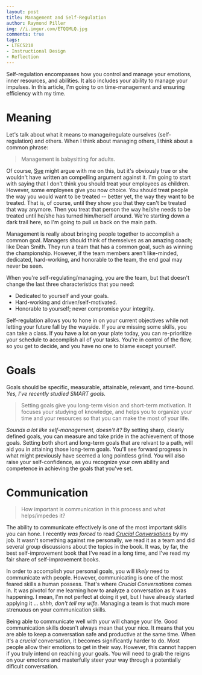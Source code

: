 ```yaml
---
layout: post
title: Management and Self-Regulation
author: Raymond Piller
img: //i.imgur.com/ETQQMLQ.jpg
comments: true
tags:
- LTEC5210
- Instructional Design
- Reflection
---
```

Self-regulation encompasses how you control and manage your emotions, inner resources, and abilities.
It also includes your ability to manage your impulses.
In this article, I'm going to on time-management and ensuring efficiency with my time.

# Meaning

Let's talk about what it means to manage/regulate ourselves (self-regulation) and others.
When I think about managing others, I think about a common phrase:

> Management is babysitting for adults.

Of course, [Sue](https://www.linkedin.com/pulse/youre-manager-babysitter-you-want-high-performance-treat-sue-bingham/) might argue with me on this, but it's obviously true or she wouldn't have written an compelling argument against it.
I'm going to start with saying that I don't think you should treat your employees as children.
However, some employees give you now choice.
You should treat people the way you would want to be treated -- better yet, the way they want to be treated.
That is, of course, until they show you that they can't be treated that way anymore.
Then you treat that person the way he/she needs to be treated until he/she has turned him/herself around.
We're starting down a dark trail here, so I'm going to pull us back on the main path.

Management is really about bringing people together to accomplish a common goal.
Managers should think of themselves as an amazing coach; like Dean Smith.
They run a team that has a common goal, such as winning the championship.
However, if the team members aren't like-minded, dedicated, hard-working, and honorable to the team, the end goal may never be seen.

When you're self-regulating/managing, you are the team, but that doesn't change the last three characteristics that you need:

- Dedicated to yourself and your goals.
- Hard-working and driven/self-motivated.
- Honorable to yourself; never compromise your integrity.

Self-regulation allows you to hone in on your current objectives while not letting your future fall by the wayside.
If you are missing some skills, you can take a class.
If you have a lot on your plate today, you can re-prioritize your schedule to accomplish all of your tasks.
You're in control of the flow, so you get to decide, and you have no one to blame except yourself.

# Goals

Goals should be specific, measurable, attainable, relevant, and time-bound.
*Yes, I've recently studied SMART goals.*

> Setting goals give you long-term vision and short-term motivation.
> It focuses your studying of knowledge, and helps you to organize your time and your resources so that you can make the most of your life.

*Sounds a lot like self-management, doesn't it?*
By setting sharp, clearly defined goals, you can measure and take pride in the achievement of those goals.
Setting both short and long-term goals that are relvant to a path, will aid you in attaining those long-term goals.
You'll see forward progress in what might previously have seemed a long pointless grind.
You will also raise your self-confidence, as you recognize your own ability and competence in achieving the goals that you've set.

# Communication

> How important is communication in this process and what helps/impedes it?

The ability to communicate effectively is one of the most important skills you can hone.
I recently *was forced* to read *[Crucial Conversations](https://amzn.to/2uAsgOZ)* by my job.
It wasn't something against me personally, we read it as a team and did several group discussions about the topics in the book.
It was, by far, the best self-improvement book that I've read in a long time, and I've read my fair share of self-improvement books.

In order to accomplish your personal goals, you will *likely* need to communicate with people.
However, communicating is one of the most feared skills a human possess.
That's where *Crucial Conversations* comes in.
It was pivotol for me learning how to analyze a conversation as it was happening.
I mean, I'm not perfect at doing it yet, but I have already started applying it ... *shhh, don't tell my wife*.
Managing a team is that much more strenuous on your communication skills.

Being able to communicate well with your will change your life.
Good communication skills doesn't always mean that your nice.
It means that you are able to keep a conversation safe and productive at the same time.
When it's a *crucial* conversation, it becomes significantly harder to do.
Most people allow their emotions to get in their way.
However, this cannot happen if you truly intend on reaching your goals.
You will need to grab the reigns on your emotions and masterfully steer your way through a potentially dificult conversation.
